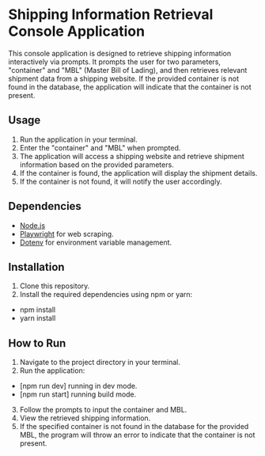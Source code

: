 # Shipping Information Retrieval Console Application

This console application is designed to retrieve shipping information interactively via prompts. It prompts the user for two parameters, "container" and "MBL" (Master Bill of Lading), and then retrieves relevant shipment data from a shipping website. If the provided container is not found in the database, the application will indicate that the container is not present.

## Usage

1. Run the application in your terminal.
2. Enter the "container" and "MBL" when prompted.
3. The application will access a shipping website and retrieve shipment information based on the provided parameters.
4. If the container is found, the application will display the shipment details.
5. If the container is not found, it will notify the user accordingly.

## Dependencies

- [Node.js](https://nodejs.org/en/)
- [Playwright](https://github.com/microsoft/playwright) for web scraping.
- [Dotenv](https://github.com/motdotla/dotenv) for environment variable management.

## Installation

1. Clone this repository.
2. Install the required dependencies using npm or yarn:

- npm install
- yarn install

## How to Run

1. Navigate to the project directory in your terminal.
2. Run the application:

- [npm run dev] running in dev mode.
- [npm run start] running build mode.

3. Follow the prompts to input the container and MBL.
4. View the retrieved shipping information.
5. If the specified container is not found in the database for the provided MBL, the program will throw an error to indicate that the container is not present.
